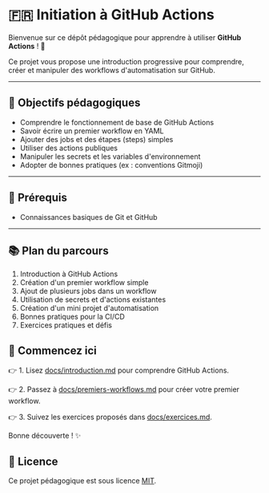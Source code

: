 # 🇫🇷 Initiation à GitHub Actions

Bienvenue sur ce dépôt pédagogique pour apprendre à utiliser **GitHub Actions** ! 🚀

Ce projet vous propose une introduction progressive pour comprendre, créer et manipuler des workflows d'automatisation sur GitHub.

---

## 🎯 Objectifs pédagogiques

- Comprendre le fonctionnement de base de GitHub Actions
- Savoir écrire un premier workflow en YAML
- Ajouter des jobs et des étapes (steps) simples
- Utiliser des actions publiques
- Manipuler les secrets et les variables d'environnement
- Adopter de bonnes pratiques (ex : conventions Gitmoji)

---

## 🧰 Prérequis

- Connaissances basiques de Git et GitHub

---

## 📚 Plan du parcours

1. Introduction à GitHub Actions
2. Création d'un premier workflow simple
3. Ajout de plusieurs jobs dans un workflow
4. Utilisation de secrets et d'actions existantes
5. Création d'un mini projet d'automatisation
6. Bonnes pratiques pour la CI/CD
7. Exercices pratiques et défis

## 🚀 Commencez ici

👉 1. Lisez [docs/introduction.md](docs/01-introduction.md) pour comprendre GitHub Actions.

👉 2. Passez à [docs/premiers-workflows.md](docs/02-premiers-workflows.md) pour créer votre premier workflow.

👉 3. Suivez les exercices proposés dans [docs/exercices.md](docs/04-exercices.md).

Bonne découverte ! ✨

## 📖 Licence

Ce projet pédagogique est sous licence [MIT](LICENSE).
